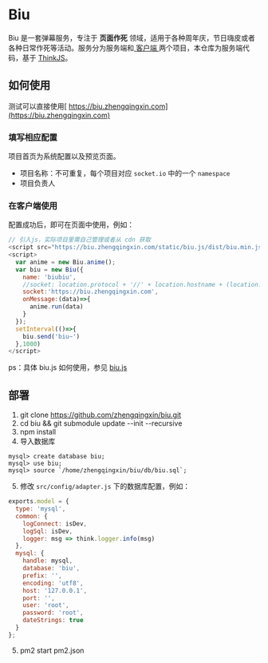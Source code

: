 
# Biu
Biu 是一套弹幕服务，专注于 **页面作死** 领域，适用于各种周年庆，节日嗨皮或者各种日常作死等活动。服务分为服务端和[ 客户端 ](https://github.com/zhengqingxin/biu.js)两个项目，本仓库为服务端代码，基于
[ThinkJS](http://www.thinkjs.org)。

## 如何使用
测试可以直接使用[ https://biu.zhengqingxin.com](https://biu.zhengqingxin.com)
### 填写相应配置
项目首页为系统配置以及预览页面。
* 项目名称：不可重复，每个项目对应 `socket.io` 中的一个 `namespace`
* 项目负责人

### 在客户端使用
配置成功后，即可在页面中使用，例如：
``` js
// 引入js，实际项目里需自己管理或者从 cdn 获取
<script src="https://biu.zhengqingxin.com/static/biu.js/dist/biu.min.js"></script>
<script>
  var anime = new Biu.anime();
  var biu = new Biu({
    name: 'biubiu',
    //socket: location.protocol + '//' + location.hostname + (location.port ? ':'+location.port : '') ,
    socket:'https://biu.zhengqingxin.com',
    onMessage:(data)=>{
      anime.run(data)
    }
  });
  setInterval(()=>{
    biu.send('biu~')
  },1000)
</script>
```
ps：具体 biu.js 如何使用，参见 [biu.js](https://github.com/zhengqingxin/biu.js)


## 部署

1. git clone https://github.com/zhengqingxin/biu.git
2. cd biu && git submodule update --init --recursive
3. npm install
4. 导入数据库
```
mysql> create database biu;
mysql> use biu;
mysql> source `/home/zhengqingxin/biu/db/biu.sql`;
```
5. 修改 `src/config/adapter.js` 下的数据库配置，例如：
```js
exports.model = {
  type: 'mysql',
  common: {
    logConnect: isDev,
    logSql: isDev,
    logger: msg => think.logger.info(msg)
  },
  mysql: {
    handle: mysql,
    database: 'biu',
    prefix: '',
    encoding: 'utf8',
    host: '127.0.0.1',
    port: '',
    user: 'root',
    password: 'root',
    dateStrings: true
  }
};
```
5. pm2 start pm2.json
